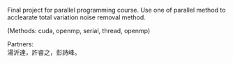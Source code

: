 Final project for parallel programming course.
Use one of parallel method to acclearate total variation noise removal method.

(Methods: cuda, openmp, serial, thread, openmp)

Partners:<br>
湯沂達，許睿之，彭詩峰。

